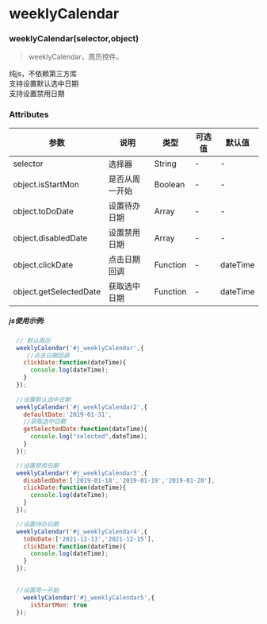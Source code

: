 # weeklyCalendar
### weeklyCalendar(selector,object)
>weeklyCalendar，周历控件。

纯js，不依赖第三方库  
支持设置默认选中日期  
支持设置禁用日期  

### Attributes

| 参数                    | 说明                  | 类型     | 可选值 | 默认值 |
| ----------------------- | -------------------- | -------- | ------| ------- |
| selector                | 选择器                | String   | -    | -        | 
| object.isStartMon       | 是否从周一开始        | Boolean   | -    | -        | 
| object.toDoDate         | 设置待办日期          | Array    | -     | -        | 
| object.disabledDate     | 设置禁用日期          | Array    | -     | -        |  
| object.clickDate        | 点击日期回调          | Function | -     | dateTime |  
| object.getSelectedDate  | 获取选中日期          | Function | -     | dateTime |  
  

  
##### js使用示例:
```js
  // 默认周历
  weeklyCalendar('#j_weeklyCalendar',{
     //点击日期回调
    clickDate:function(dateTime){
      console.log(dateTime);
    }
  });  
  
  //设置默认选中日期
  weeklyCalendar('#j_weeklyCalendar2',{
    defaultDate:'2019-01-31',
    //获取选中日期
    getSelectedDate:function(dateTime){  
      console.log("selected",dateTime);
    }
  });  

  //设置禁用日期
  weeklyCalendar('#j_weeklyCalendar3',{
    disabledDate:['2019-01-18','2019-01-19','2019-01-20'],
    clickDate:function(dateTime){
      console.log(dateTime);
    }
  });  

  //设置待办日期
  weeklyCalendar('#j_weeklyCalendar4',{
    toDoDate:['2021-12-13','2021-12-15'],
    clickDate:function(dateTime){
      console.log(dateTime);
    }
  }); 

  
  //设置周一开始
    weeklyCalendar('#j_weeklyCalendar5',{        
      isStartMon: true
  }); 
```
